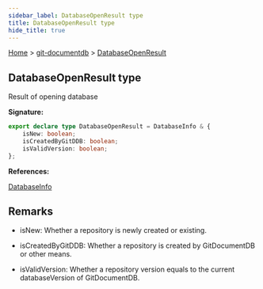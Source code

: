 ```yaml
---
sidebar_label: DatabaseOpenResult type
title: DatabaseOpenResult type
hide_title: true
---
```


[Home](./index.md) &gt; [git-documentdb](./git-documentdb.md) &gt; [DatabaseOpenResult](./git-documentdb.databaseopenresult.md)

## DatabaseOpenResult type

Result of opening database

<b>Signature:</b>

```typescript
export declare type DatabaseOpenResult = DatabaseInfo & {
    isNew: boolean;
    isCreatedByGitDDB: boolean;
    isValidVersion: boolean;
};
```
<b>References:</b>

[DatabaseInfo](./git-documentdb.databaseinfo.md)

## Remarks

- isNew: Whether a repository is newly created or existing.

- isCreatedByGitDDB: Whether a repository is created by GitDocumentDB or other means.

- isValidVersion: Whether a repository version equals to the current databaseVersion of GitDocumentDB.

